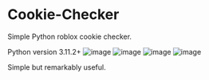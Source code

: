 # Cookie-Checker
Simple Python roblox cookie checker.

Python version 3.11.2+
![image](https://github.com/boi458nose/Roblox-Cookie-Checker/assets/116500541/953106c8-b089-432e-b7e9-f3f98cc5bb6b)
![image](https://github.com/boi458nose/Cookie-Checker/assets/116500541/bcfc9c96-6ca5-482e-821a-082c194bea6b)
![image](https://github.com/boi458nose/Cookie-Checker/assets/116500541/fc94fc04-2bb1-4c33-8075-937a0fc3a1c1)
![image](https://github.com/boi458nose/Cookie-Checker/assets/116500541/b15c3c90-2f2c-4980-8afe-ffe59b72e8cb)

Simple but remarkably useful.
